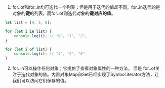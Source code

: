 1. for..of和for..in均可迭代一个列表；但是用于迭代的值却不同，for..in迭代的是对象的**键**的列表，而for..of则迭代对象的**键对应的值**。
```ts
let list = [4, 5, 6];

for (let i in list) {
    console.log(i); // "0", "1", "2",
}

for (let i of list) {
    console.log(i); // "4", "5", "6"
}
```
2. for..in可以操作任何对象；它提供了查看对象属性的一种方法。 但是 for..of关注于迭代对象的值。内置对象Map和Set已经实现了Symbol.iterator方法，让我们可以访问它们保存的值。